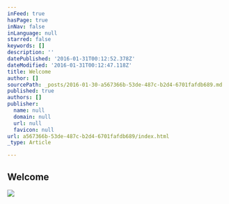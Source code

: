 ```yaml
---
inFeed: true
hasPage: true
inNav: false
inLanguage: null
starred: false
keywords: []
description: ''
datePublished: '2016-01-31T00:12:52.378Z'
dateModified: '2016-01-31T00:12:47.118Z'
title: Welcome
author: []
sourcePath: _posts/2016-01-30-a567366b-53de-487c-b2d4-6701fafdb689.md
published: true
authors: []
publisher:
  name: null
  domain: null
  url: null
  favicon: null
url: a567366b-53de-487c-b2d4-6701fafdb689/index.html
_type: Article

---
```

## Welcome
![](https://s3-us-west-2.amazonaws.com/the-grid-img/p/60f89846fe6d2a81483eb848cf83560c69ab90ef.jpg)